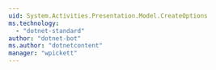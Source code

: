 ```yaml
---
uid: System.Activities.Presentation.Model.CreateOptions
ms.technology: 
  - "dotnet-standard"
author: "dotnet-bot"
ms.author: "dotnetcontent"
manager: "wpickett"
---
```

